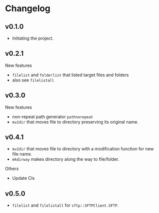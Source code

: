 # Changelog

## v0.1.0

- Initiating the project.

## v0.2.1
New features
- `filelist` and `folderlist` that listed target files and folders
- also see `filelistall`

## v0.3.0
New features
- non-repeat path generator `pathnorepeat`
- `mv2dir` that moves file to directory preserving its original name.

## v0.4.1
- `mv2dir` that moves file to directory with a modification function for new file name.
- `mkdirway` makes directory along the way to file/folder.

Others
- Update CIs

## v0.5.0
- `filelist` and `filelistall` for `sftp::SFTPClient.SFTP`.